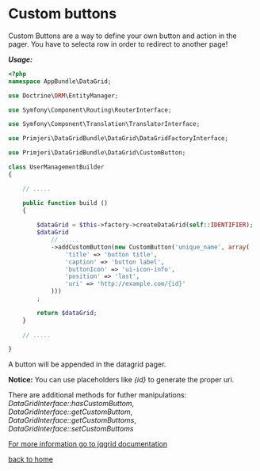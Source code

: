 Custom buttons
==============

Custom Buttons are a way to define your own button and action in the pager. 
You have to selecta row in order to redirect to another page!

***Usage:***

```php
<?php
namespace AppBundle\DataGrid;

use Doctrine\ORM\EntityManager;

use Symfony\Component\Routing\RouterInterface;

use Symfony\Component\Translation\TranslatorInterface;

use Primjeri\DataGridBundle\DataGrid\DataGridFactoryInterface;

use Primjeri\DataGridBundle\DataGrid\CustomButton;

class UserManagementBuilder
{

	// .....

    public function build ()
    {
        
        $dataGrid = $this->factory->createDataGrid(self::IDENTIFIER);
        $dataGrid
			// .....
            ->addCustomButton(new CustomButton('unique_name', array(
                'title' => 'button title',
                'caption' => 'button label',
                'buttonIcon' => 'ui-icon-info',
                'position' => 'last',
                'uri' => 'http://example.com/{id}'
            )))
        ;

        return $dataGrid;
    }
    
    // .....

}
```

A button will be appended in the datagrid pager.

**Notice:** You can use placeholders like *{id}* to generate the proper uri.

There are additional methods for futher manipulations: *DataGridInterface::hasCustomButtom*, *DataGridInterface::getCustomButtom*,
*DataGridInterface::getCustomButtoms*, *DataGridInterface::setCustomButtoms*

[For more information go to jqgrid documentation](http://www.trirand.com/jqgridwiki/doku.php?id=wiki:custom_buttons)

[back to home](index.md)
